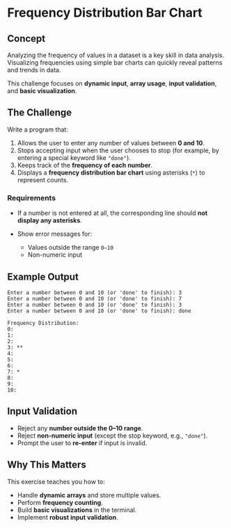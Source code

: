 ﻿# Frequency Distribution Bar Chart

## Concept

Analyzing the frequency of values in a dataset is a key skill in data analysis. Visualizing frequencies using simple bar charts can quickly reveal patterns and trends in data.

This challenge focuses on **dynamic input**, **array usage**, **input validation**, and **basic visualization**.

## The Challenge

Write a program that:

1. Allows the user to enter any number of values between **0 and 10**.
2. Stops accepting input when the user chooses to stop (for example, by entering a special keyword like `"done"`).
3. Keeps track of the **frequency of each number**.
4. Displays a **frequency distribution bar chart** using asterisks (`*`) to represent counts.

### Requirements

* If a number is not entered at all, the corresponding line should **not display any asterisks**.
* Show error messages for:

  * Values outside the range `0–10`
  * Non-numeric input

## Example Output

```
Enter a number between 0 and 10 (or 'done' to finish): 3
Enter a number between 0 and 10 (or 'done' to finish): 7
Enter a number between 0 and 10 (or 'done' to finish): 3
Enter a number between 0 and 10 (or 'done' to finish): done

Frequency Distribution:
0:
1:
2:
3: **
4:
5:
6:
7: *
8:
9:
10:
```

## Input Validation

* Reject any **number outside the 0–10 range**.
* Reject **non-numeric input** (except the stop keyword, e.g., `"done"`).
* Prompt the user to **re-enter** if input is invalid.

## Why This Matters

This exercise teaches you how to:

* Handle **dynamic arrays** and store multiple values.
* Perform **frequency counting**.
* Build **basic visualizations** in the terminal.
* Implement **robust input validation**.
